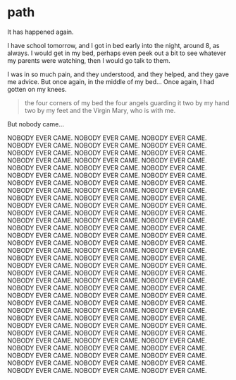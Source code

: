 # path

It has happened again.

I have school tomorrow, and I got in bed
early into the night, around 8, as always.
I would get in my bed, perhaps even peek out
a bit to see whatever my parents were watching,
then I would go talk to them.

I was in so much pain, and they understood,
and they helped,
and they gave me advice.
But once again, in the middle of my bed…
Once again, I had gotten on my knees.

> the four corners of my bed
> the four angels guarding it
> two by my hand
> two by my feet
> and the Virgin Mary, who is with me.

But nobody came…

NOBODY EVER CAME. NOBODY EVER CAME. NOBODY EVER CAME. NOBODY EVER CAME. NOBODY EVER CAME. NOBODY EVER CAME. NOBODY EVER CAME. NOBODY EVER CAME. NOBODY EVER CAME. NOBODY EVER CAME. NOBODY EVER CAME. NOBODY EVER CAME. NOBODY EVER CAME. NOBODY EVER CAME. NOBODY EVER CAME. NOBODY EVER CAME. NOBODY EVER CAME. NOBODY EVER CAME. NOBODY EVER CAME. NOBODY EVER CAME. NOBODY EVER CAME. NOBODY EVER CAME. NOBODY EVER CAME. NOBODY EVER CAME. NOBODY EVER CAME. NOBODY EVER CAME. NOBODY EVER CAME. NOBODY EVER CAME. NOBODY EVER CAME. NOBODY EVER CAME. NOBODY EVER CAME. NOBODY EVER CAME. NOBODY EVER CAME. NOBODY EVER CAME. NOBODY EVER CAME. NOBODY EVER CAME. NOBODY EVER CAME. NOBODY EVER CAME. NOBODY EVER CAME. NOBODY EVER CAME. NOBODY EVER CAME. NOBODY EVER CAME. NOBODY EVER CAME. NOBODY EVER CAME. NOBODY EVER CAME. NOBODY EVER CAME. NOBODY EVER CAME. NOBODY EVER CAME. NOBODY EVER CAME. NOBODY EVER CAME. NOBODY EVER CAME. NOBODY EVER CAME. NOBODY EVER CAME. NOBODY EVER CAME. NOBODY EVER CAME. NOBODY EVER CAME. NOBODY EVER CAME. NOBODY EVER CAME. NOBODY EVER CAME. NOBODY EVER CAME. NOBODY EVER CAME. NOBODY EVER CAME. NOBODY EVER CAME. NOBODY EVER CAME. NOBODY EVER CAME. NOBODY EVER CAME. NOBODY EVER CAME. NOBODY EVER CAME. NOBODY EVER CAME. NOBODY EVER CAME. NOBODY EVER CAME. NOBODY EVER CAME. NOBODY EVER CAME. NOBODY EVER CAME. NOBODY EVER CAME. NOBODY EVER CAME. NOBODY EVER CAME. NOBODY EVER CAME. NOBODY EVER CAME. NOBODY EVER CAME. NOBODY EVER CAME. NOBODY EVER CAME. NOBODY EVER CAME. NOBODY EVER CAME. NOBODY EVER CAME. NOBODY EVER CAME. NOBODY EVER CAME. NOBODY EVER CAME. NOBODY EVER CAME. NOBODY EVER CAME. NOBODY EVER CAME. NOBODY EVER CAME. NOBODY EVER CAME. NOBODY EVER CAME. NOBODY EVER CAME. NOBODY EVER CAME. 